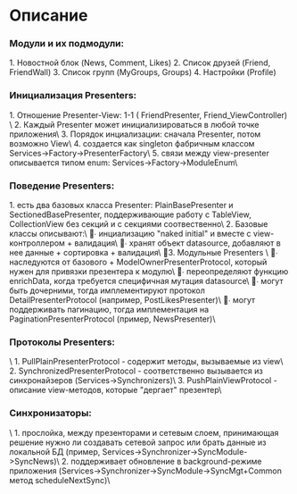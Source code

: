 <H1>Описание</H1>

<H3>Модули и их подмодули:</H3> 
1. Новостной блок (News, Comment, Likes)
2. Список друзей (Friend, FriendWall)
3. Список групп (MyGroups, Groups)
4. Настройки (Profile)


<H3>Инициализация Presenters:</H3>
1. Отношение Presenter-View: 1-1  ( FriendPresenter, Friend_ViewController) \
2. Каждый Presenter может инициализироваться в любой точке приложения\
3. Порядок инциализации: сначала Presenter, потом возможно View\
4. создается как singleton  фабричным классом Services->Factory->PresenterFactory\
5. связи между view-presenter описывается типом enum: Services->Factory->ModuleEnum\



<H3>Поведение Presenters:</H3>
1. есть два базовых класса Presenter: PlainBasePresenter и SectionedBasePresenter, поддерживающие работу с TableView, CollectionView без секций и с секциями соотвественно\
2.  Базовые классы описывают:\
∙ инциализацию "naked initial" и вместе с view-контроллером + валидация\
∙ хранят  объект datasource, добавляют в нее данные + сортировка + валидация\
3. Модульные Presenters \
∙ наследуются от базового + ModelOwnerPresenterProtocol, который нужен для привязки презентера к модулю\
∙ переопределяют функцию enrichData, когда требуется специфичная мутация datasource\
∙ могут быть дочерними, тогда имплементируют протокол DetailPresenterProtocol (например, PostLikesPresenter)\
∙ могут поддерживать пагинацию, тогда имплементация на PaginationPresenterProtocol (пример, NewsPresenter)\


<H3>Протоколы Presenters:</H3>\
1. PullPlainPresenterProtocol - содержит методы, вызываемые из view\
2. SynchronizedPresenterProtocol - соответственно вызывается из синхронайзеров (Services->Synchronizers)\
3. PushPlainViewProtocol - описание view-методов, которые "дергает" презентер\

<H3>Синхронизаторы:</H3>\
1. прослойка, между презенторами и сетевым слоем, принимающая решение нужно ли создавать сетевой запрос или брать данные из локальной БД (пример, Services->Synchronizer->SyncModule->SyncNews)\
2. поддерживает обновление в background-режиме приложения (Services->Synchronizer->SyncModule->SyncMgt+Common метод scheduleNextSync)\

